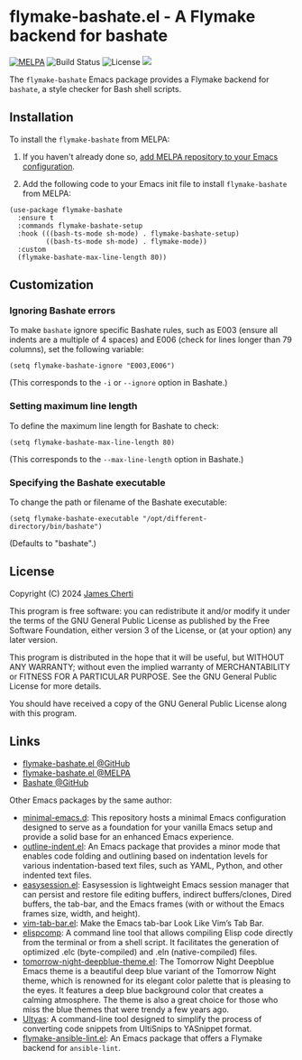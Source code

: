 # flymake-bashate.el - A Flymake backend for bashate
[![MELPA](https://melpa.org/packages/flymake-bashate-badge.svg)](https://melpa.org/#/flymake-bashate)
![Build Status](https://github.com/jamescherti/flymake-bashate.el/actions/workflows/ci.yml/badge.svg)
![License](https://img.shields.io/github/license/jamescherti/flymake-bashate.el)
![](https://raw.githubusercontent.com/jamescherti/flymake-bashate.el/main/.images/made-for-gnu-emacs.svg)

The `flymake-bashate` Emacs package provides a Flymake backend for `bashate`, a style checker for Bash shell scripts.

## Installation

To install the `flymake-bashate` from MELPA:

1. If you haven't already done so, [add MELPA repository to your Emacs configuration](https://melpa.org/#/getting-started).

2. Add the following code to your Emacs init file to install `flymake-bashate` from MELPA:
```emacs-lisp
(use-package flymake-bashate
  :ensure t
  :commands flymake-bashate-setup
  :hook (((bash-ts-mode sh-mode) . flymake-bashate-setup)
         ((bash-ts-mode sh-mode) . flymake-mode))
  :custom
  (flymake-bashate-max-line-length 80))
```

## Customization

### Ignoring Bashate errors

To make `bashate` ignore specific Bashate rules, such as E003 (ensure all indents are a multiple of 4 spaces) and E006 (check for lines longer than 79 columns), set the following variable:
```emacs-lisp
(setq flymake-bashate-ignore "E003,E006")
```

(This corresponds to the `-i` or `--ignore` option in Bashate.)

### Setting maximum line length

To define the maximum line length for Bashate to check:

```emacs-lisp
(setq flymake-bashate-max-line-length 80)
```

(This corresponds to the `--max-line-length` option in Bashate.)

### Specifying the Bashate executable

To change the path or filename of the Bashate executable:

```emacs-lisp
(setq flymake-bashate-executable "/opt/different-directory/bin/bashate")
```

(Defaults to "bashate".)

## License

Copyright (C) 2024 [James Cherti](https://www.jamescherti.com)

This program is free software: you can redistribute it and/or modify it under the terms of the GNU General Public License as published by the Free Software Foundation, either version 3 of the License, or (at your option) any later version.

This program is distributed in the hope that it will be useful, but WITHOUT ANY WARRANTY; without even the implied warranty of MERCHANTABILITY or FITNESS FOR A PARTICULAR PURPOSE. See the GNU General Public License for more details.

You should have received a copy of the GNU General Public License along with this program.

## Links

- [flymake-bashate.el @GitHub](https://github.com/jamescherti/flymake-bashate.el)
- [flymake-bashate.el @MELPA](https://melpa.org/#/flymake-bashate)
- [Bashate @GitHub](https://github.com/openstack/bashate)

Other Emacs packages by the same author:
- [minimal-emacs.d](https://github.com/jamescherti/minimal-emacs.d): This repository hosts a minimal Emacs configuration designed to serve as a foundation for your vanilla Emacs setup and provide a solid base for an enhanced Emacs experience.
- [outline-indent.el](https://github.com/jamescherti/outline-indent.el): An Emacs package that provides a minor mode that enables code folding and outlining based on indentation levels for various indentation-based text files, such as YAML, Python, and other indented text files.
- [easysession.el](https://github.com/jamescherti/easysession.el): Easysession is lightweight Emacs session manager that can persist and restore file editing buffers, indirect buffers/clones, Dired buffers, the tab-bar, and the Emacs frames (with or without the Emacs frames size, width, and height).
- [vim-tab-bar.el](https://github.com/jamescherti/vim-tab-bar.el): Make the Emacs tab-bar Look Like Vim’s Tab Bar.
- [elispcomp](https://github.com/jamescherti/elispcomp): A command line tool that allows compiling Elisp code directly from the terminal or from a shell script. It facilitates the generation of optimized .elc (byte-compiled) and .eln (native-compiled) files.
- [tomorrow-night-deepblue-theme.el](https://github.com/jamescherti/tomorrow-night-deepblue-theme.el): The Tomorrow Night Deepblue Emacs theme is a beautiful deep blue variant of the Tomorrow Night theme, which is renowned for its elegant color palette that is pleasing to the eyes. It features a deep blue background color that creates a calming atmosphere. The theme is also a great choice for those who miss the blue themes that were trendy a few years ago.
- [Ultyas](https://github.com/jamescherti/ultyas/): A command-line tool designed to simplify the process of converting code snippets from UltiSnips to YASnippet format.
- [flymake-ansible-lint.el](https://github.com/jamescherti/flymake-ansible-lint.el): An Emacs package that offers a Flymake backend for `ansible-lint`.
